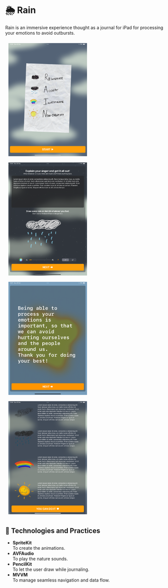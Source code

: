 # 🌦️ Rain

Rain is an immersive experience thought as a journal for iPad for processing your emotions to avoid outbursts.


<div style="display: flex; flex-wrap: wrap; justify-content: left;">
  <img src="./images/rain1.png" alt="Description of image1" style="max-width: 20%; min-width:250px; margin: 10px; height: auto;">
  <img src="./images/rain2.png" alt="Description of image1" style="max-width: 20%; min-width:250px; margin: 10px; height: auto;">
  <img src="./images/rain3.png" alt="Description of image1" style="max-width: 20%; min-width:250px; margin: 10px; height: auto;">
  <img src="./images/rain4.png" alt="Description of image1" style="max-width: 20%; min-width:250px; margin: 10px; height: auto;">
</div>



## 🔧 Technologies and Practices

- <b>SpriteKit</b><br/>
To create the animations.
- <b>AVFAudio</b><br/>
To play the nature sounds.
- <b>PencilKit</b><br/>
To let the user draw while journaling.
- <b>MVVM</b><br/>
To manage seamless navigation and data flow.

